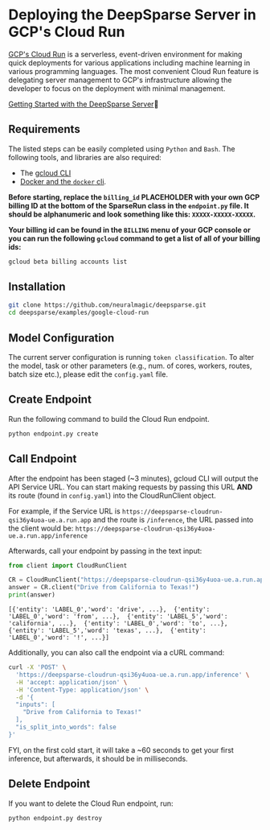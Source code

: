 <!--
Copyright (c) 2021 - present / Neuralmagic, Inc. All Rights Reserved.

Licensed under the Apache License, Version 2.0 (the "License");
you may not use this file except in compliance with the License.
You may obtain a copy of the License at

   http://www.apache.org/licenses/LICENSE-2.0

Unless required by applicable law or agreed to in writing,
software distributed under the License is distributed on an "AS IS" BASIS,
WITHOUT WARRANTIES OR CONDITIONS OF ANY KIND, either express or implied.
See the License for the specific language governing permissions and
limitations under the License.
-->

# Deploying the DeepSparse Server in GCP's Cloud Run

[GCP's Cloud Run](https://cloud.google.com/run) is a serverless, event-driven environment for making quick deployments for various applications including machine learning in various programming languages. The most convenient Cloud Run feature is delegating server management to GCP's infrastructure allowing the developer to focus on the deployment with minimal management.

[Getting Started with the DeepSparse Server](https://github.com/neuralmagic/deepsparse)🔌

## Requirements

The listed steps can be easily completed using `Python` and `Bash`. The following tools, and libraries are also required:
* The [gcloud CLI](https://cloud.google.com/sdk/gcloud)
* [Docker and the `docker` cli](https://docs.docker.com/get-docker/).

**Before starting, replace the `billing_id` PLACEHOLDER with your own GCP billing ID at the bottom of the SparseRun class in the `endpoint.py` file. It should be alphanumeric and look something like this: `XXXXX-XXXXX-XXXXX`.**

**Your billing id can be found in the `BILLING` menu of your GCP console or you can run the following `gcloud` command to get a list of all of your billing ids:**

```bash
gcloud beta billing accounts list
```

## Installation
```bash
git clone https://github.com/neuralmagic/deepsparse.git
cd deepsparse/examples/google-cloud-run
```

## Model Configuration
The current server configuration is running `token classification`. To alter the model, task or other parameters (e.g., num. of cores, workers, routes, batch size etc.), please edit the `config.yaml` file.

## Create Endpoint
Run the following command to build the Cloud Run endpoint.

```bash
python endpoint.py create
```
## Call Endpoint
After the endpoint has been staged (~3 minutes), gcloud CLI will output the API Service URL. You can start making requests by passing this URL **AND** its route (found in `config.yaml`) into the CloudRunClient object.

For example, if the Service URL is `https://deepsparse-cloudrun-qsi36y4uoa-ue.a.run.app` and the route is `/inference`, the URL passed into the client would be: `https://deepsparse-cloudrun-qsi36y4uoa-ue.a.run.app/inference`


Afterwards, call your endpoint by passing in the text input:

```python
from client import CloudRunClient

CR = CloudRunClient("https://deepsparse-cloudrun-qsi36y4uoa-ue.a.run.app/inference")
answer = CR.client("Drive from California to Texas!")
print(answer)
```

`[{'entity': 'LABEL_0','word': 'drive', ...}, 
{'entity': 'LABEL_0','word': 'from', ...}, 
{'entity': 'LABEL_5','word': 'california', ...}, 
{'entity': 'LABEL_0','word': 'to', ...}, 
{'entity': 'LABEL_5','word': 'texas', ...}, 
{'entity': 'LABEL_0','word': '!', ...}]`

Additionally, you can also call the endpoint via a cURL command:

```bash
curl -X 'POST' \
  'https://deepsparse-cloudrun-qsi36y4uoa-ue.a.run.app/inference' \
  -H 'accept: application/json' \
  -H 'Content-Type: application/json' \
  -d '{
  "inputs": [
    "Drive from California to Texas!"
  ],
  "is_split_into_words": false
}'
```

FYI, on the first cold start, it will take a ~60 seconds to get your first inference, but afterwards, it should be in milliseconds.

## Delete Endpoint
If you want to delete the Cloud Run endpoint, run:

```bash
python endpoint.py destroy
```
